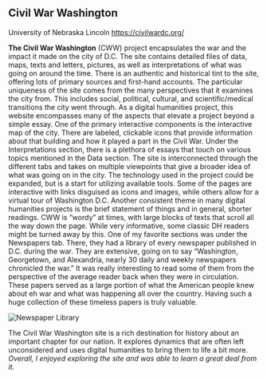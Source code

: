 ## Civil War Washington
University of Nebraska Lincoln
https://civilwardc.org/

**The Civil War Washington** (CWW) project encapsulates the war and the impact it made on the city of D.C. 
  The site contains detailed files of data, maps, texts and letters, pictures, as well as interpretations 
  of what was going on around the time. There is an authentic and historical tint to the site, offering 
  lots of primary sources and first-hand accounts. The particular uniqueness of the site comes from the 
  many perspectives that it examines the city from. This includes social, political, cultural, and 
  scientific/medical transitions the city went through. 
	As a digital humanities project, this website encompasses many of the aspects that elevate a project 
  beyond a simple essay. One of the primary interactive components is the interactive map of the city. 
  There are labeled, clickable icons that provide information about that building and how it played a 
  part in the Civil War. Under the Interpretations section, there is a plethora of essays that touch on 
  various topics mentioned in the Data section. The site is interconnected through the different tabs 
  and takes on multiple viewpoints that give a broader idea of what was going on in the city. 
	The technology used in the project could be expanded, but is a start for utilizing available tools. 
  Some of the pages are interactive with links disguised as icons and images, while others allow for a 
  virtual tour of Washington D.C. Another consistent theme in many digital humanities projects is the 
  brief statement of things and in general, shorter readings. CWW is “wordy” at times, with large blocks 
  of texts that scroll all the way down the page. While very informative, some classic DH readers might 
  be turned away by this.
	One of my favorite sections was under the Newspapers tab. There, they had a library of every newspaper 
  published in D.C. during the war. They are extensive, going on to say “Washington, Georgetown, and 
  Alexandria, nearly 30 daily and weekly newspapers chronicled the war.” It was really interesting to 
  read some of them from the perspective of the average reader back when they were in circulation. 
  These papers served as a large portion of what the American people knew about eh war and what was 
  happening all over the country. Having such a huge collection of these timeless papers is truly valuable.
  
  
![Newspaper Library](https://eobrien5.github.io/engl350/images/newspaper.jpg)
  
The Civil War Washington site is a rich destination for history about an important chapter for our 
  nation. It explores dynamics that are often left unconsidered and uses digital humanities to bring 
  them to life a bit more. _Overall, I enjoyed exploring the site and was able to learn a great deal 
  from it._
